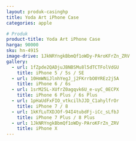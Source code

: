 ```yaml
---
layout: produk-casinghp
title: Yoda Art iPhone Case
categories: apple

# Produk
product-title: Yoda Art iPhone Case
harga: 90000
sku: hn-4915
image-drive: 1JkNRYngkBbmQf1oWDy-PAroKFrZn_ZRV
gallery:
  - url: 1fZpde2QADjuJBNBSMu8l5dTCTFolVdGU
    title: iPhone 5 / 5s / SE
  - url: 10HmWNiJlnhYegJ_j2FKrrbO0YREz2j5A
    title: iPhone 6 / 6s
  - url: 1srM25L-XUfrZ0agqvk6U_e-uyC_0ECPX
    title: iPhone 6 Plus / 6s Plus
  - url: 1pHaUdFxFIO_vtkcilhJJD_C1ahylfrOr
    title: iPhone 7 / 8
  - url: 1kKfLuTXDJOf-94I4tubdFj-iCc_sLfbJ
    title: iPhone 7 Plus / 8 Plus
  - url: 1JkNRYngkBbmQf1oWDy-PAroKFrZn_ZRV
    title: iPhone X
---
```

